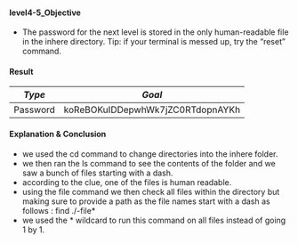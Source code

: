 #### level4-5_Objective

* The password for the next level is stored in the only human-readable file in the inhere directory. Tip: if your terminal is messed up, try the “reset” command.

#### Result

|**_Type_**|**_Goal_**|
|:--:|:--:|
|Password|koReBOKuIDDepwhWk7jZC0RTdopnAYKh|

#### Explanation & Conclusion

* we used the cd command to change directories into the inhere folder.
* we then ran the ls command to see the contents of the folder and we saw a bunch of files starting with a dash.
* according to the clue, one of the files is human readable. 
* using the file command we then check all files within the directory but making sure to provide a path as the file names start with a dash as follows : find ./-file*
* we used the * wildcard to run this command on all files instead of going 1 by 1.